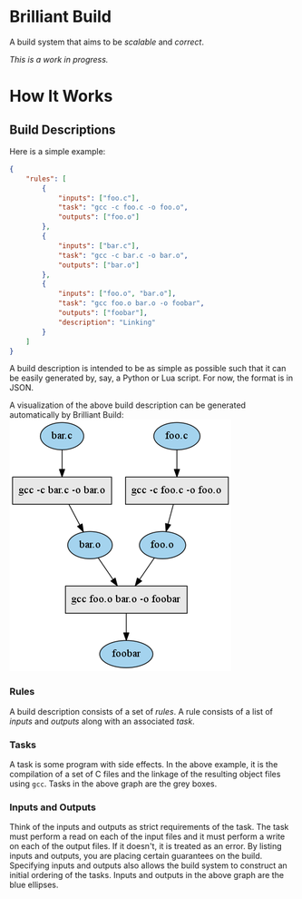 # Brilliant Build

A build system that aims to be *scalable* and *correct*.

*This is a work in progress.*

# How It Works

## Build Descriptions

Here is a simple example:

```json
{
    "rules": [
        {
            "inputs": ["foo.c"],
            "task": "gcc -c foo.c -o foo.o",
            "outputs": ["foo.o"]
        },
        {
            "inputs": ["bar.c"],
            "task": "gcc -c bar.c -o bar.o",
            "outputs": ["bar.o"]
        },
        {
            "inputs": ["foo.o", "bar.o"],
            "task": "gcc foo.o bar.o -o foobar",
            "outputs": ["foobar"],
            "description": "Linking"
        }
    ]
}
```

A build description is intended to be as simple as possible such that it can be
easily generated by, say, a Python or Lua script. For now, the format is in
JSON.

A visualization of the above build description can be generated automatically by
Brilliant Build:
![Simple Task Graph](/docs/examples/basic.png)

### Rules

A build description consists of a set of *rules*. A rule consists of a list of
*inputs* and *outputs* along with an associated *task*.

### Tasks

A task is some program with side effects. In the above example, it is the
compilation of a set of C files and the linkage of the resulting object files
using `gcc`. Tasks in the above graph are the grey boxes.

### Inputs and Outputs

Think of the inputs and outputs as strict requirements of the task. The task
must perform a read on each of the input files and it must perform a write on
each of the output files. If it doesn't, it is treated as an error. By listing
inputs and outputs, you are placing certain guarantees on the build. Specifying
inputs and outputs also allows the build system to construct an initial ordering
of the tasks. Inputs and outputs in the above graph are the blue ellipses.
